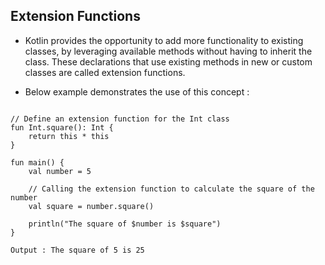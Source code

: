 ## Extension Functions 

- Kotlin provides the opportunity to add more functionality to existing classes, by leveraging available methods without having to inherit the class. These declarations that use existing methods in new or custom classes are called extension functions. 

- Below example demonstrates the use of this concept : 

```

// Define an extension function for the Int class
fun Int.square(): Int {
    return this * this
}

fun main() {
    val number = 5
    
    // Calling the extension function to calculate the square of the number
    val square = number.square()
    
    println("The square of $number is $square")
}

Output : The square of 5 is 25
```

